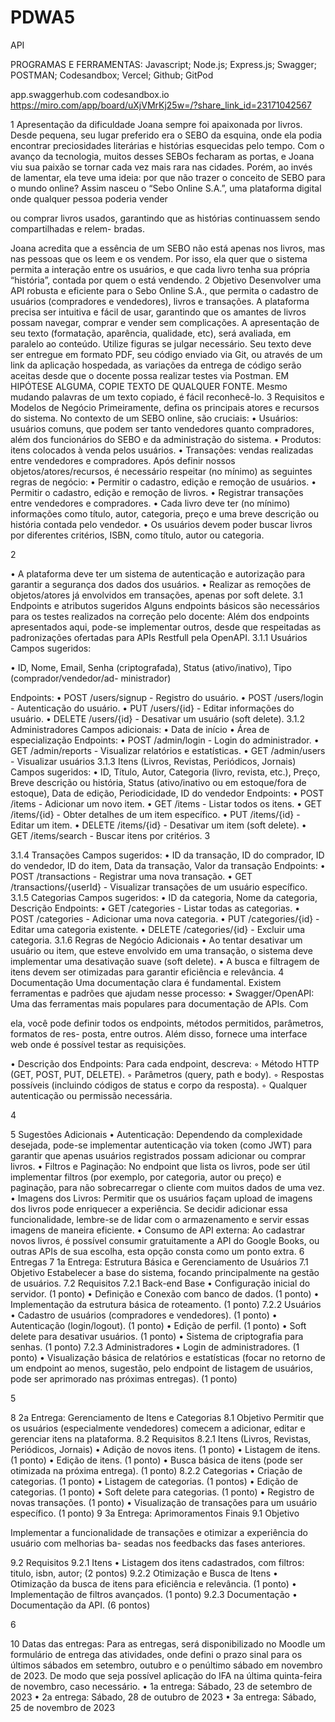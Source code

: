 # PDWA5
API

PROGRAMAS E FERRAMENTAS: Javascript; Node.js; Express.js; Swagger; POSTMAN; Codesandbox; Vercel;  Github; GitPod

app.swaggerhub.com
codesandbox.io
https://miro.com/app/board/uXjVMrKj25w=/?share_link_id=23171042567

1 Apresentação da dificuldade
Joana sempre foi apaixonada por livros. Desde pequena, seu lugar preferido era o SEBO da esquina,
onde ela podia encontrar preciosidades literárias e histórias esquecidas pelo tempo. Com o avanço da
tecnologia, muitos desses SEBOs fecharam as portas, e Joana viu sua paixão se tornar cada vez mais
rara nas cidades. Porém, ao invés de lamentar, ela teve uma ideia: por que não trazer o conceito de
SEBO para o mundo online?
Assim nasceu o “Sebo Online S.A.”, uma plataforma digital onde qualquer pessoa poderia vender

ou comprar livros usados, garantindo que as histórias continuassem sendo compartilhadas e relem-
bradas.

Joana acredita que a essência de um SEBO não está apenas nos livros, mas nas pessoas que os
leem e os vendem. Por isso, ela quer que o sistema permita a interação entre os usuários, e que cada
livro tenha sua própria “história”, contada por quem o está vendendo.
2 Objetivo
Desenvolver uma API robusta e eficiente para o Sebo Online S.A., que permita o cadastro de usuários
(compradores e vendedores), livros e transações. A plataforma precisa ser intuitiva e fácil de usar,
garantindo que os amantes de livros possam navegar, comprar e vender sem complicações.
A apresentação de seu texto (formatação, aparência, qualidade, etc), será avaliada, em paralelo
ao conteúdo. Utilize figuras se julgar necessário.
Seu texto deve ser entregue em formato PDF, seu código enviado via Git, ou através de um
link da aplicação hospedada, as variações da entrega de código serão aceitas desde que o docente
possa realizar testes via Postman. EM HIPÓTESE ALGUMA, COPIE TEXTO DE QUALQUER
FONTE. Mesmo mudando palavras de um texto copiado, é fácil reconhecê-lo.
3 Requisitos e Modelos de Negócio
Primeiramente, defina os principais atores e recursos do sistema. No contexto de um SEBO online,
são cruciais:
• Usuários: usuários comuns, que podem ser tanto vendedores quanto compradores, além dos
funcionários do SEBO e da administração do sistema.
• Produtos: itens colocados à venda pelos usuários.
• Transações: vendas realizadas entre vendedores e compradores.
Após definir nossos objetos/atores/recursos, é necessário respeitar (no mínimo) as seguintes regras
de negócio:
• Permitir o cadastro, edição e remoção de usuários.
• Permitir o cadastro, edição e remoção de livros.
• Registrar transações entre vendedores e compradores.
• Cada livro deve ter (no mínimo) informações como título, autor, categoria, preço e uma breve
descrição ou história contada pelo vendedor.
• Os usuários devem poder buscar livros por diferentes critérios, ISBN, como título, autor ou
categoria.

2

• A plataforma deve ter um sistema de autenticação e autorização para garantir a segurança dos
dados dos usuários.
• Realizar as remoções de objetos/atores já envolvidos em transações, apenas por soft delete.
3.1 Endpoints e atributos sugeridos
Alguns endpoints básicos são necessários para os testes realizados na correção pelo docente: Além dos
endpoints apresentados aqui, pode-se implementar outros, desde que respeitadas as padronizações
ofertadas para APIs Restfull pela OpenAPI.
3.1.1 Usuários
Campos sugeridos:

• ID, Nome, Email, Senha (criptografada), Status (ativo/inativo), Tipo (comprador/vendedor/ad-
ministrador)

Endpoints:
• POST /users/signup - Registro do usuário.
• POST /users/login - Autenticação do usuário.
• PUT /users/{id} - Editar informações do usuário.
• DELETE /users/{id} - Desativar um usuário (soft delete).
3.1.2 Administradores
Campos adicionais:
• Data de início
• Área de especialização
Endpoints:
• POST /admin/login - Login do administrador.
• GET /admin/reports - Visualizar relatórios e estatísticas.
• GET /admin/users - Visualizar usuários
3.1.3 Itens (Livros, Revistas, Periódicos, Jornais)
Campos sugeridos:
• ID, Título, Autor, Categoria (livro, revista, etc.), Preço, Breve descrição ou história, Status
(ativo/inativo ou em estoque/fora de estoque), Data de edição, Periodicidade, ID do vendedor
Endpoints:
• POST /items - Adicionar um novo item.
• GET /items - Listar todos os itens.
• GET /items/{id} - Obter detalhes de um item específico.
• PUT /items/{id} - Editar um item.
• DELETE /items/{id} - Desativar um item (soft delete).
• GET /items/search - Buscar itens por critérios.
3

3.1.4 Transações
Campos sugeridos:
• ID da transação, ID do comprador, ID do vendedor, ID do item, Data da transação, Valor da
transação
Endpoints:
• POST /transactions - Registrar uma nova transação.
• GET /transactions/{userId} - Visualizar transações de um usuário específico.
3.1.5 Categorias
Campos sugeridos:
• ID da categoria, Nome da categoria, Descrição
Endpoints:
• GET /categories - Listar todas as categorias.
• POST /categories - Adicionar uma nova categoria.
• PUT /categories/{id} - Editar uma categoria existente.
• DELETE /categories/{id} - Excluir uma categoria.
3.1.6 Regras de Negócio Adicionais
• Ao tentar desativar um usuário ou item, que esteve envolvido em uma transação, o sistema
deve implementar uma desativação suave (soft delete).
• A busca e filtragem de itens devem ser otimizadas para garantir eficiência e relevância.
4 Documentação
Uma documentação clara é fundamental. Existem ferramentas e padrões que ajudam nesse processo:
• Swagger/OpenAPI: Uma das ferramentas mais populares para documentação de APIs. Com

ela, você pode definir todos os endpoints, métodos permitidos, parâmetros, formatos de res-
posta, entre outros. Além disso, fornece uma interface web onde é possível testar as requisições.

• Descrição dos Endpoints: Para cada endpoint, descreva:
◦ Método HTTP (GET, POST, PUT, DELETE).
◦ Parâmetros (query, path e body).
◦ Respostas possíveis (incluindo códigos de status e corpo da resposta).
◦ Qualquer autenticação ou permissão necessária.

4

5 Sugestões Adicionais
• Autenticação: Dependendo da complexidade desejada, pode-se implementar autenticação via
token (como JWT) para garantir que apenas usuários registrados possam adicionar ou comprar
livros.
• Filtros e Paginação: No endpoint que lista os livros, pode ser útil implementar filtros (por
exemplo, por categoria, autor ou preço) e paginação, para não sobrecarregar o cliente com
muitos dados de uma vez.
• Imagens dos Livros: Permitir que os usuários façam upload de imagens dos livros pode
enriquecer a experiência. Se decidir adicionar essa funcionalidade, lembre-se de lidar com o
armazenamento e servir essas imagens de maneira eficiente.
• Consumo de API externa: Ao cadastrar novos livros, é possível consumir gratuitamente a
API do Google Books, ou outras APIs de sua escolha, esta opção consta como um ponto extra.
6 Entregas
7 1a Entrega: Estrutura Básica e Gerenciamento de Usuários
7.1 Objetivo
Estabelecer a base do sistema, focando principalmente na gestão de usuários.
7.2 Requisitos
7.2.1 Back-end Base
• Configuração inicial do servidor. (1 ponto)
• Definição e Conexão com banco de dados. (1 ponto)
• Implementação da estrutura básica de roteamento. (1 ponto)
7.2.2 Usuários
• Cadastro de usuários (compradores e vendedores). (1 ponto)
• Autenticação (login/logout). (1 ponto)
• Edição de perfil. (1 ponto)
• Soft delete para desativar usuários. (1 ponto)
• Sistema de criptografia para senhas. (1 ponto)
7.2.3 Administradores
• Login de administradores. (1 ponto)
• Visualização básica de relatórios e estatísticas (focar no retorno de um endpoint ao menos,
sugestão, pelo endpoint de listagem de usuários, pode ser aprimorado nas próximas entregas).
(1 ponto)

5

8 2a Entrega: Gerenciamento de Itens e Categorias
8.1 Objetivo
Permitir que os usuários (especialmente vendedores) comecem a adicionar, editar e gerenciar itens
na plataforma.
8.2 Requisitos
8.2.1 Itens (Livros, Revistas, Periódicos, Jornais)
• Adição de novos itens. (1 ponto)
• Listagem de itens. (1 ponto)
• Edição de itens. (1 ponto)
• Busca básica de itens (pode ser otimizada na próxima entrega). (1 ponto)
8.2.2 Categorias
• Criação de categorias. (1 ponto)
• Listagem de categorias. (1 pontos)
• Edição de categorias. (1 ponto)
• Soft delete para categorias. (1 ponto)
• Registro de novas transações. (1 ponto)
• Visualização de transações para um usuário específico. (1 ponto)
9 3a Entrega: Aprimoramentos Finais
9.1 Objetivo

Implementar a funcionalidade de transações e otimizar a experiência do usuário com melhorias ba-
seadas nos feedbacks das fases anteriores.

9.2 Requisitos
9.2.1 Itens
• Listagem dos itens cadastrados, com filtros: titulo, isbn, autor; (2 pontos)
9.2.2 Otimização e Busca de Itens
• Otimização da busca de itens para eficiência e relevância. (1 ponto)
• Implementação de filtros avançados. (1 ponto)
9.2.3 Documentação
• Documentação da API. (6 pontos)

6

10 Datas das entregas:
Para as entregas, será disponibilizado no Moodle um formulário de entrega das atividades, onde defini
o prazo sinal para os últimos sábados em setembro, outubro e o penúltimo sábado em novembro de
2023.
De modo que seja possível aplicação do IFA na última quinta-feira de novembro, caso necessário.
• 1a entrega: Sábado, 23 de setembro de 2023
• 2a entrega: Sábado, 28 de outubro de 2023
• 3a entrega: Sábado, 25 de novembro de 2023
